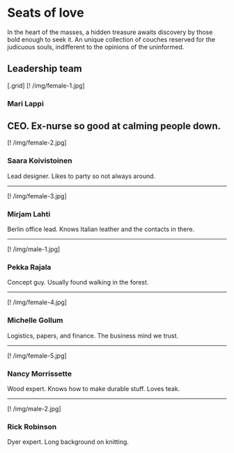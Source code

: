 


# Seats of love

In the heart of the masses, a hidden treasure awaits discovery by those bold enough to seek it. An unique collection of couches reserved for the judicuous souls, indifferent to the opinions of the uninformed.


## Leadership team



[.grid]
  [! /img/female-1.jpg]

  ### Mari Lappi
  CEO. Ex-nurse so good at calming people down.
  ----
  [! /img/female-2.jpg]

  ### Saara Koivistoinen
  Lead designer. Likes to party so not always around.

  ----
  [! /img/female-3.jpg]

  ### Mirjam Lahti
  Berlin office lead. Knows Italian leather and the contacts in there.

  ----
  [! /img/male-1.jpg]

  ### Pekka Rajala
  Concept guy. Usually found walking in the forest.

  ---
  [! /img/female-4.jpg]

  ### Michelle Gollum
  Logistics, papers, and finance. The business mind we trust.

  ----
  [! /img/female-5.jpg]

  ### Nancy Morrissette
  Wood expert. Knows how to make durable stuff. Loves teak.


  ---
  [! /img/male-2.jpg]

  ### Rick Robinson
  Dyer expert. Long background on knitting.
